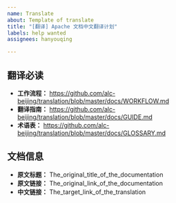```yaml
---
name: Translate
about: Template of translate
title: "[翻译] Apache 文档中文翻译计划"
labels: help wanted
assignees: hanyouqing

---
```


## 翻译必读

* **工作流程：** https://github.com/alc-beijing/translation/blob/master/docs/WORKFLOW.md
* **翻译指南：** https://github.com/alc-beijing/translation/blob/master/docs/GUIDE.md
* **术语表：** https://github.com/alc-beijing/translation/blob/master/docs/GLOSSARY.md

## 文档信息

* **原文标题：**  The_original_title_of_the_documentation
* **原文链接：** The_original_link_of_the_documentation
* **中文链接：** The_target_link_of_the_translation
